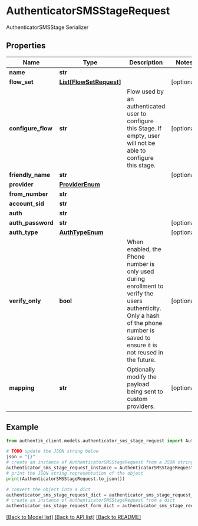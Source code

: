 # AuthenticatorSMSStageRequest

AuthenticatorSMSStage Serializer

## Properties

Name | Type | Description | Notes
------------ | ------------- | ------------- | -------------
**name** | **str** |  | 
**flow_set** | [**List[FlowSetRequest]**](FlowSetRequest.md) |  | [optional] 
**configure_flow** | **str** | Flow used by an authenticated user to configure this Stage. If empty, user will not be able to configure this stage. | [optional] 
**friendly_name** | **str** |  | [optional] 
**provider** | [**ProviderEnum**](ProviderEnum.md) |  | 
**from_number** | **str** |  | 
**account_sid** | **str** |  | 
**auth** | **str** |  | 
**auth_password** | **str** |  | [optional] 
**auth_type** | [**AuthTypeEnum**](AuthTypeEnum.md) |  | [optional] 
**verify_only** | **bool** | When enabled, the Phone number is only used during enrollment to verify the users authenticity. Only a hash of the phone number is saved to ensure it is not reused in the future. | [optional] 
**mapping** | **str** | Optionally modify the payload being sent to custom providers. | [optional] 

## Example

```python
from authentik_client.models.authenticator_sms_stage_request import AuthenticatorSMSStageRequest

# TODO update the JSON string below
json = "{}"
# create an instance of AuthenticatorSMSStageRequest from a JSON string
authenticator_sms_stage_request_instance = AuthenticatorSMSStageRequest.from_json(json)
# print the JSON string representation of the object
print(AuthenticatorSMSStageRequest.to_json())

# convert the object into a dict
authenticator_sms_stage_request_dict = authenticator_sms_stage_request_instance.to_dict()
# create an instance of AuthenticatorSMSStageRequest from a dict
authenticator_sms_stage_request_form_dict = authenticator_sms_stage_request.from_dict(authenticator_sms_stage_request_dict)
```
[[Back to Model list]](../README.md#documentation-for-models) [[Back to API list]](../README.md#documentation-for-api-endpoints) [[Back to README]](../README.md)


